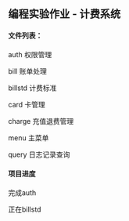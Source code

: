 ## 编程实验作业 - 计费系统

#### 文件列表：

auth 权限管理

bill 账单处理

billstd 计费标准

card 卡管理

charge 充值退费管理

menu 主菜单

query 日志记录查询


#### 项目进度

完成auth

正在billstd
